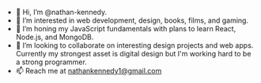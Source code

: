 - 👋 Hi, I’m @nathan-kennedy.
- 👀 I’m interested in web development, design, books, films, and gaming.
- 🌱 I’m honing my JavaScript fundamentals with plans to learn React, Node.js, and MongoDB.
- 💞️ I’m looking to collaborate on interesting design projects and web apps. Currently my strongest asset is digital design but I'm working hard to be a strong programmer.
- 📫 Reach me at nathankennedy1@gmail.com

<!---
nathan-kennedy/nathan-kennedy is a ✨ special ✨ repository because its `README.md` (this file) appears on your GitHub profile.
You can click the Preview link to take a look at your changes.
--->
